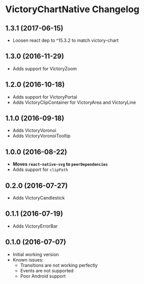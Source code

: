 # VictoryChartNative Changelog

## 1.3.1 (2017-06-15)

- Loosen react dep to ^15.3.2 to match victory-chart

## 1.3.0 (2016-11-29)

- Adds support for VictoryZoom

## 1.2.0 (2016-10-18)

- Adds support for VictoryPortal
- Adds VictoryClipContainer for VictoryArea and VictoryLine

## 1.1.0 (2016-09-18)

- Adds VictoryVoronoi
- Adds VictoryVoronoiTooltip

## 1.0.0 (2016-08-22)

- **Moves `react-native-svg` to `peerDependencies`**
- Adds support for `clipPath`

## 0.2.0 (2016-07-27)

- Adds VictoryCandlestick

## 0.1.1 (2016-07-19)

- Adds VictoryErrorBar

## 0.1.0 (2016-07-07)

- Initial working version
- Known issues:
  - Transitions are not working perfectly
  - Events are not supported
  - Poor Android support
